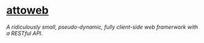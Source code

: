 # [attoweb](./#)
_A ridiculously small, pseudo-dynamic, fully client-side web framerwork with a RESTful API._